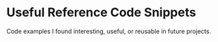 # Useful Reference Code Snippets

Code examples I found interesting, useful, or reusable in future projects.